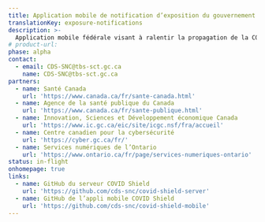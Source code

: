 ```yaml
---
title: Application mobile de notification d’exposition du gouvernement du Canada
translationKey: exposure-notifications
description: >-
  Application mobile fédérale visant à ralentir la propagation de la COVID-19 au Canada en avisant les Canadiens de leurs expositions tout en protégeant complètement leur vie privée.
# product-url: 
phase: alpha
contact:
  - email: CDS-SNC@tbs-sct.gc.ca
    name: CDS-SNC@tbs-sct.gc.ca
partners:
  - name: Santé Canada
    url: 'https://www.canada.ca/fr/sante-canada.html'
  - name: Agence de la santé publique du Canada
    url: 'https://www.canada.ca/fr/sante-publique.html'
  - name: Innovation, Sciences et Développement économique Canada
    url: 'https://www.ic.gc.ca/eic/site/icgc.nsf/fra/accueil'
  - name: Centre canadien pour la cybersécurité
    url: 'https://cyber.gc.ca/fr/'
  - name: Services numériques de l’Ontario
    url: 'https://www.ontario.ca/fr/page/services-numeriques-ontario'
status: in-flight
onhomepage: true
links: 
  - name: GitHub du serveur COVID Shield
    url: 'https://github.com/cds-snc/covid-shield-server'
  - name: GitHub de l’appli mobile COVID Shield
    url: 'https://github.com/cds-snc/covid-shield-mobile'
---
```


